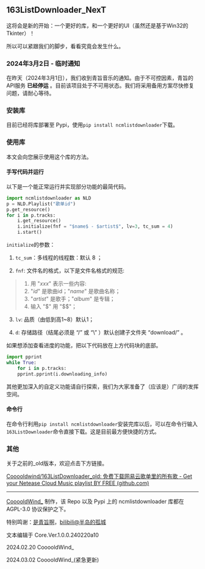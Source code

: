 ## 163ListDownloader_NexT

这将会是新的开始：一个更好的库，和一个更好的UI（虽然还是基于Win32的Tkinter）！

所以可以紧跟我们的脚步，看看究竟会发生什么。

### 2024年3月2日 - 临时通知

在昨天（2024年3月1日），我们收到青旨音乐的通知。由于不可控因素，青旨的API服务 **已经停运** 。目前该项目处于不可用状态。我们将采用备用方案尽快修复问题，请耐心等待。

### 安装库

目前已经将库部署至 Pypi，使用```pip install ncmlistdownloader```下载。

### 使用库

本文会向您展示使用这个库的方法。

#### 手写代码并运行

以下是一个能正常运行并实现部分功能的最简代码。

```python
import ncmlistdownloader as NLD
p = NLD.Playlist("歌单id")
p.get_resource()
for i in p.tracks:
	i.get_resource()
	i.initialize(fnf = "$name$ - $artist$", lv=3, tc_sum = 4)
	i.start()
```

```initialize```的参数：

1. ```tc_sum```：多线程的线程数：默认 8 ；

2. ```fnf```: 文件名的格式，以下是文件名格式的规范:

> 1. 用 "$xxx$" 表示一些内容: 
> 2. "$id$" 是歌曲id；"$name$" 是歌曲名称；
> 3. "$artist$" 是歌手；"$album$" 是专辑；
> 4. 输入 "$" 用 "$$"；

3. ```lv```: 品质（由低到高1~8）默认1；

4. ```d```: 存储路径（结尾必须是 “/” 或 “\” ）默认创建子文件夹 “download/” 。

如果想添加查看进度的功能，把以下代码放在上方代码块的底部。

```python
import pprint
while True:
	for i in p.tracks:
	pprint.pprint(i.downloading_info)
```

其他更加深入的自定义功能请自行探索，我们为大家准备了（应该是）广阔的发挥空间。

#### 命令行

在命令行利用```pip install ncmlistdownloader```安装完库以后，可以在命令行输入```163ListDownloader```命令直接下载。这是目前最方便快捷的方式。

### 其他

关于之前的_old版本，欢迎点击下方链接。

[Cooooldwind/163ListDownloader_old: 免费下载网易云歌单里的所有歌 - Get your Netease Cloud Music playlist BY FREE (github.com)](https://github.com/Cooooldwind/163ListDownloader_old)

------

[CooooldWind_](https://cooooldwind.netlify.app) 制作，该 Repo 以及 Pypi 上的 ncmlistdownloader 库都在 AGPL-3.0 协议保护之下。

特别鸣谢：[是青旨啊](https://sayqz.com)，[bilibili@半岛的孤城](https://space.bilibili.com/32187583)

文本编辑于 Core.Ver.1.0.0.240220a10

2024.02.20 CooooldWind_

2024.03.02 CooooldWind_(紧急更新)